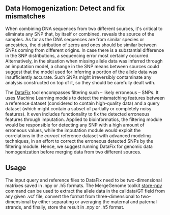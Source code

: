 ## Data Homogenization: Detect and fix mismatches

When combining DNA sequences from two different sources, it's critical to eliminate any SNP that, by itself or combined, reveals the source of the samples. As far as the DNA sequences are from similar species or ancestries, the distribution of zeros and ones should be similar between SNPs coming from different origins. In case there is a substantial difference in the SNP distributions, a sequencing error most certainly occurred. Alternatively, in the situation when missing allele data was inferred through an imputation model, a change in the SNP means between sources could suggest that the model used for inferring a portion of the allele data was insufficiently accurate. Such SNPs might irreversibly contaminate any analysis constructed on top of it, so they should be carefully dealt with.

The [DataFix](https://github.com/AI-sandbox/Datafix) tool encompasses filtering such – likely erroneous – SNPs. It uses Machine Learning models to detect the mismatching features between a reference dataset (considered to contain high-quality data) and a query dataset (which might contain a subset of partially or completely noisy features). It even includes functionality to fix the detected erroneous features through imputation. Applied to bioinformatics, the filtering module would be responsible for detecting any SNP with a high amount of erroneous values, while the imputation module would exploit the correlations in the *correct* reference dataset with advanced modeling techniques, in an effort to correct the erroneous detected SNPs by the filtering module. Hence, we suggest running DataFix for genomic data homogenization before merging data from two different sources.

## Usage

The input query and reference files to DataFix need to be two-dimensional matrixes saved in .npy or .h5 formats. The MergeGenome toolkit [store-npy](https://github.com/AI-sandbox/merge-vcf-files/blob/main/readmes/README_14_store_allele_data_npy_h5.md) command can be used to extract the allele data in the calldata/GT field from any given .vcf file, convert the format from three-dimensional to two-dimensional by either separating or averaging the maternal and paternal strands, and finally, store the result in .npy or .h5 format.
